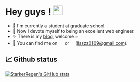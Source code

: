 # Hey guys !  <img src="https://raw.githubusercontent.com/MartinHeinz/MartinHeinz/master/wave.gif" width="30px">
- 👾 I'm currently a student at graduate school. 
- 🎯 Now I devote myself to being an excellent web engineer.
- ✨ There is my [blog](https://blog.csdn.net/weixin_40109345?spm=1011.2124.3001.5343), welcome ~ 
- 💬 You can find me on <a href="https://www.linkedin.cn/injobs/in/shizhen-li-3bb09a145">
                  <img src="https://user-images.githubusercontent.com/53669835/147487239-d0ba308a-0fff-478d-952f-ac20ad100121.png" width="16px" ></a> or 
                <img src="https://user-images.githubusercontent.com/53669835/147487852-cc0502b8-0b16-4fc3-9f9d-ca131035130c.png" width="16px">(llsszz0109@gmail.com).
                
## 📈 Github status              
[![StarkerRegen's GitHub stats](https://github-readme-stats.vercel.app/api?username=StarkerRegen)](https://github.com/anuraghazra/github-readme-stats)

